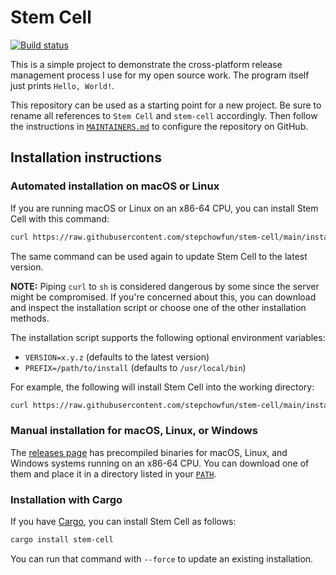 # Stem Cell

[![Build status](https://github.com/stepchowfun/stem-cell/workflows/Continuous%20integration/badge.svg?branch=main)](https://github.com/stepchowfun/stem-cell/actions?query=branch%3Amain)

This is a simple project to demonstrate the cross-platform release management process I use for my open source work. The program itself just prints `Hello, World!`.

This repository can be used as a starting point for a new project. Be sure to rename all references to `Stem Cell` and `stem-cell` accordingly. Then follow the instructions in [`MAINTAINERS.md`](https://github.com/stepchowfun/stem-cell/blob/main/MAINTAINERS.md) to configure the repository on GitHub.

## Installation instructions

### Automated installation on macOS or Linux

If you are running macOS or Linux on an x86-64 CPU, you can install Stem Cell with this command:

```sh
curl https://raw.githubusercontent.com/stepchowfun/stem-cell/main/install.sh -LSfs | sh
```

The same command can be used again to update Stem Cell to the latest version.

**NOTE:** Piping `curl` to `sh` is considered dangerous by some since the server might be compromised. If you're concerned about this, you can download and inspect the installation script or choose one of the other installation methods.

The installation script supports the following optional environment variables:

- `VERSION=x.y.z` (defaults to the latest version)
- `PREFIX=/path/to/install` (defaults to `/usr/local/bin`)

For example, the following will install Stem Cell into the working directory:

```sh
curl https://raw.githubusercontent.com/stepchowfun/stem-cell/main/install.sh -LSfs | PREFIX=. sh
```

### Manual installation for macOS, Linux, or Windows

The [releases page](https://github.com/stepchowfun/stem-cell/releases) has precompiled binaries for macOS, Linux, and Windows systems running on an x86-64 CPU. You can download one of them and place it in a directory listed in your [`PATH`](https://en.wikipedia.org/wiki/PATH_\(variable\)).

### Installation with Cargo

If you have [Cargo](https://doc.rust-lang.org/cargo/), you can install Stem Cell as follows:

```sh
cargo install stem-cell
```

You can run that command with `--force` to update an existing installation.
